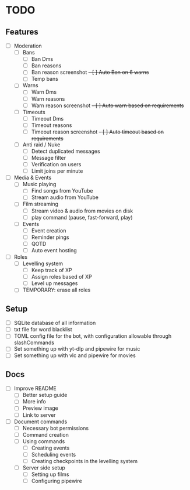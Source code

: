 # TODO

## Features

- [ ] Moderation
    - [ ] Bans
        - [ ] Ban Dms
        - [ ] Ban reasons
        - [ ] Ban reason screenshot
        ~~- [ ] Auto Ban on 6 warns~~
        - [ ] Temp bans
    - [ ] Warns
        - [ ] Warn Dms
        - [ ] Warn reasons
        - [ ] Warn reason screenshot
        ~~- [ ] Auto warn based on requirements~~
    - [ ] Timeouts
        - [ ] Timeout Dms
        - [ ] Timeout reasons
        - [ ] Timeout reason screenshot
        ~~- [ ] Auto timeout based on requirements~~
    - [ ] Anti raid / Nuke
        - [ ] Detect duplicated messages
        - [ ] Message filter
        - [ ] Verification on users
        - [ ] Limit joins per minute
- [ ] Media & Events
    - [ ] Music playing
        - [ ] Find songs from YouTube
        - [ ] Stream audio from YouTube
    - [ ] Film streaming
        - [ ] Stream video & audio from movies on disk
        - [ ] play command (pause, fast-forward, play)
    - [ ] Events
        - [ ] Event creation
        - [ ] Reminder pings
        - [ ] QOTD
        - [ ] Auto event hosting
- [ ] Roles
    - [ ] Levelling system
        - [ ] Keep track of XP
        - [ ] Assign roles based of XP
        - [ ] Level up messages
    - [ ] TEMPORARY: erase all roles

## Setup

- [ ] SQLite database of all information
- [ ] txt file for word blacklist
- [ ] TOML config file for the bot, with configuration allowable through slashCommands
- [ ] Set something up with yt-dlp and pipewire for music
- [ ] Set something up with vlc and pipewire for movies

## Docs

- [ ] Improve README
    - [ ] Better setup guide
    - [ ] More info
    - [ ] Preview image
    - [ ] Link to server
- [ ] Document commands
    - [ ] Necessary bot permissions
    - [ ] Command creation
    - [ ] Using commands
        - [ ] Creating events
        - [ ] Scheduling events
        - [ ] Creating checkpoints in the levelling system
    - [ ] Server side setup
        - [ ] Setting up films
        - [ ] Configuring pipewire
